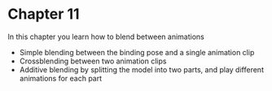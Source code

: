 # Chapter 11

In this chapter you learn how to blend between animations
* Simple blending between the binding pose and a single animation clip
* Crossblending between two animation clips
* Additive blending by splitting the model into two parts, and play different animations for each part
